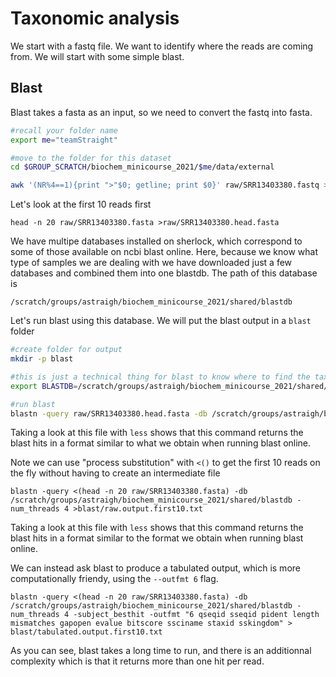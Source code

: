 # Taxonomic analysis

We start with a fastq file. We want to identify where the reads are coming from. We will start with some simple blast. 


## Blast

Blast takes a fasta as an input, so we need to convert the fastq into fasta.

```bash
#recall your folder name
export me="teamStraight"

#move to the folder for this dataset
cd $GROUP_SCRATCH/biochem_minicourse_2021/$me/data/external

awk '(NR%4==1){print ">"$0; getline; print $0}' raw/SRR13403380.fastq >raw/SRR13403380.fasta
```

Let's look at the first 10 reads first
```
head -n 20 raw/SRR13403380.fasta >raw/SRR13403380.head.fasta
```

We have multipe databases installed on sherlock, which correspond to some of those available on ncbi blast online. Here, because we know what type of samples we are dealing with we have downloaded just a few databases and combined them into one blastdb. The path of this database is  
```
/scratch/groups/astraigh/biochem_minicourse_2021/shared/blastdb
```

Let's run blast using this database. We will put the blast output in a `blast` folder

```bash
#create folder for output
mkdir -p blast

#this is just a technical thing for blast to know where to find the taxonomy information
export BLASTDB=/scratch/groups/astraigh/biochem_minicourse_2021/shared/blastdb

#run blast
blastn -query raw/SRR13403380.head.fasta -db /scratch/groups/astraigh/biochem_minicourse_2021/shared/blastdb -num_threads 4 >blast/rawoutput.first10.txt
```

Taking a look at this file with `less` shows that this command returns the blast hits in a format similar to what we obtain when running blast online. 

Note we can use "process substitution" with `<()` to get the first 10 reads on the fly without having to create an intermediate file

```
blastn -query <(head -n 20 raw/SRR13403380.fasta) -db /scratch/groups/astraigh/biochem_minicourse_2021/shared/blastdb -num_threads 4 >blast/raw.output.first10.txt
```

Taking a look at this file with `less` shows that this command returns the blast hits in a format similar to the format we obtain when running blast online. 

We can instead ask blast to produce a tabulated output, which is more computationally friendy, using the `--outfmt 6` flag.

```
blastn -query <(head -n 20 raw/SRR13403380.fasta) -db /scratch/groups/astraigh/biochem_minicourse_2021/shared/blastdb -num_threads 4 -subject_besthit -outfmt "6 qseqid sseqid pident length mismatches gapopen evalue bitscore ssciname staxid sskingdom" > blast/tabulated.output.first10.txt
```

As you can see, blast takes a long time to run, and there is an additionnal complexity which is that it returns more than one hit per read.

